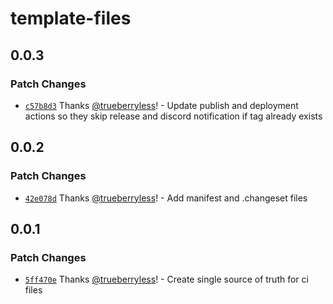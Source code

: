 # template-files

## 0.0.3

### Patch Changes

- [`c57b8d3`](https://github.com/trueberryless-org/template-files/commit/c57b8d34c0222683b095ac32c2b565ce6c46e7a1) Thanks [@trueberryless](https://github.com/trueberryless)! - Update publish and deployment actions so they skip release and discord notification if tag already exists

## 0.0.2

### Patch Changes

- [`42e078d`](https://github.com/trueberryless-org/template-files/commit/42e078dbe2954d1732dcd2911b88ebaf464ce008) Thanks [@trueberryless](https://github.com/trueberryless)! - Add manifest and .changeset files

## 0.0.1

### Patch Changes

- [`5ff470e`](https://github.com/trueberryless-org/template-files/commit/5ff470e93d072a8b862d329a4aba2e80c27c1f95) Thanks [@trueberryless](https://github.com/trueberryless)! - Create single source of truth for ci files
